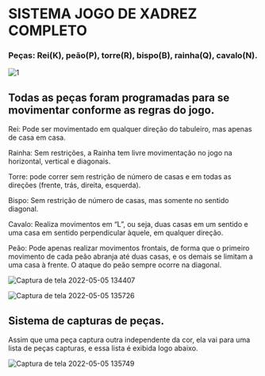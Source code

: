 # SISTEMA   JOGO DE XADREZ COMPLETO


### Peças: Rei(K), peão(P), torre(R), bispo(B), rainha(Q), cavalo(N).
![1](https://user-images.githubusercontent.com/97681752/166970517-2867725f-ec8b-4fcf-8752-9537ef364b95.jpg)

## Todas as peças foram programadas para se movimentar conforme as regras do jogo.

Rei: Pode ser movimentado em qualquer direção do tabuleiro, mas apenas de casa em casa.

Rainha: Sem restrições, a Rainha tem livre movimentação no jogo na horizontal, vertical e diagonais.

Torre: pode correr sem restrição de número de casas e em todas as direções (frente, trás, direita, esquerda).

Bispo: Sem restrição de número de casas, mas somente no sentido diagonal.

Cavalo: Realiza movimentos em “L”, ou seja, duas casas em um sentido e uma casa em sentido perpendicular àquele, em qualquer direção.

Peão: Pode apenas realizar movimentos frontais, de forma que o primeiro movimento de cada peão abranja até duas casas, e os demais se limitam a uma casa à frente. O ataque do peão sempre ocorre na diagonal.

![Captura de tela 2022-05-05 134407](https://user-images.githubusercontent.com/97681752/166972113-e4a2b0a2-9851-4f19-af25-95680a1731c2.jpg)

![Captura de tela 2022-05-05 135726](https://user-images.githubusercontent.com/97681752/166974757-3a85f940-c2b2-4296-b0ef-51913730e0aa.jpg)

## Sistema de capturas de peças.

Assim que uma peça captura outra independente da cor, ela vai para uma lista de peças capturas, e essa lista é exibida logo abaixo.

![Captura de tela 2022-05-05 135749](https://user-images.githubusercontent.com/97681752/166975485-130fb6e8-7960-4405-b9d3-5cf9695b241d.jpg)

